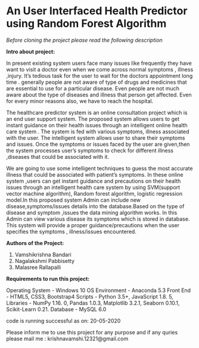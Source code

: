 # An User Interfaced Health Predictor using Random Forest Algorithm



<i>Before cloning the project please read the following description</i><br/>

<b>Intro about project:</b>
<p>In present existing system users face many issues like frequently they have want to visit a doctor even when we come across normal symptoms , illness ,injury. It’s tedious task for the user to wait for the doctors appointment long time . generally people are not aware of type of drugs and medicines that are essential to use for a particular disease. Even people are not much aware about the type of diseases and illness that person get affected. Even for every minor reasons also, we have to reach the hospital.</p>

<p>The healthcare predictor system is an online consultation project which is an end user support system. The proposed system allows users to get instant guidance on their health issues through an intelligent online health care system . The system is fed with various symptoms, illness associated with the user. The intelligent system allows user to share their symptoms and issues. Once the symptoms or issues faced by the user are given,then the system processes user’s symptoms to check for different illness ,diseases that could be associated with it. </p>

<p>We are going to use some intelligent techniques to guess the most accurate illness that could be associated with patient’s symptoms. In these online system ,users can get instant guidance and precautions on their health issues through an intelligent health care system by using SVM(support vector machine algorithm), Random forest algorithm, logistic regression model.In this proposed system Admin can include new disease,symptoms/issues details into the database.Based on the type of disease and symptom ,issues the data mining algorithm works. In this Admin can view various disease its symptoms which is stored in database. This system will provide a proper guidance/precautions when the user specifies the symptoms , illness/issues encountered.  </p>



<p><b>Authors of the Project:</b> <ol><li>Vamshikrishna Bandari </li><li>Nagalakshmi Pabbisetty </li><li>Malasree Rallapalli</li></ol></p>


<b>Requirements to run this project:</b>

Operating System - Windows 10 OS
Environment - Anaconda 5.3
Front End - HTML5, CSS3, Bootstrap4
Scripts - Python 3.5+, JavaScript 1.8. 5,
Libraries - NumPy 1.16. 0, Pandas 1.0.3, Matplotlib 3.2.1, Seaborn 0.10.1, Scikit-Learn 0.21.
Database - MySQL 6.0 

<p>code is running successful as on: 20-05-2020</p>



<p>Please inform me to use this project for any purpose and if any quries please mail me : krishnavamshi.12321@gmail.com</p>
